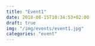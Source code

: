 ```yaml
---
title: "Event1"
date: 2018-08-15T10:34:53+02:00
draft: true
img: "/img/events/event1.jpg"
categories: "event"
---
```


